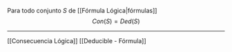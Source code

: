 Para todo conjunto $S$ de [[Fórmula Lógica|fórmulas]] $$Con(S) = Ded(S)$$
***
[[Consecuencia Lógica]]
[[Deducible - Fórmula]] 